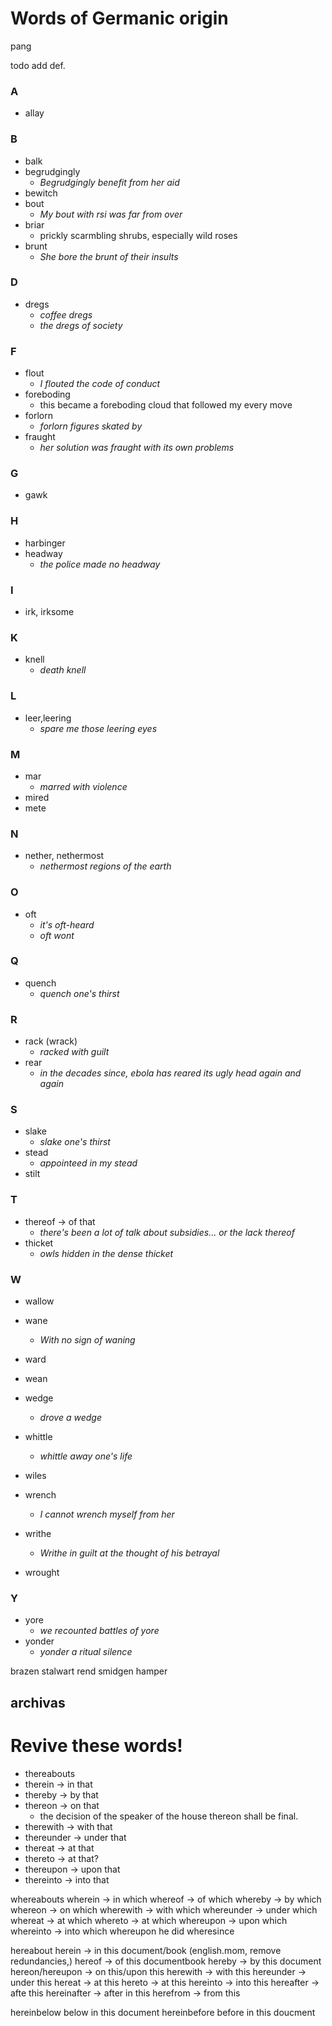 # Words of Germanic origin

pang

todo add def.

### A

- allay

### B

- balk
- begrudgingly
	- _Begrudgingly benefit from her aid_
- bewitch
- bout
	- _My bout with rsi was far from over_
- briar
	- prickly scarmbling shrubs, especially wild roses
- brunt
	- _She bore the brunt of their insults_ 

### D

- dregs
	- _coffee dregs_
	- _the dregs of society_

### F

- flout
	- _I flouted the code of conduct_
- foreboding
	- this became a foreboding cloud that followed my every move
- forlorn
	- _forlorn figures skated by_
- fraught
	- _her solution was fraught with its own problems_

### G

- gawk

### H

- harbinger
- headway
	- _the police made no headway_

### I

- irk, irksome

### K

- knell
	-  _death knell_

### L

- leer,leering
	- _spare me those leering eyes_

### M

- mar
	- _marred with violence_
- mired
-  mete

### N

-  nether, nethermost
	- _nethermost regions of the earth_

### O

- oft
	- _it's oft-heard_
	- _oft wont_

### Q

- quench
	- _quench one's thirst_

### R

- rack (wrack)
	- _racked with guilt_
- rear
	- _in the decades since, ebola has reared its ugly head again and again_

### S

- slake
	- _slake one's thirst_
- stead
	- _appointeed in my stead_
- stilt

### T

- thereof -> of that
	- _there's been a lot of talk about subsidies... or the lack thereof_
- thicket
	- _owls hidden in the dense thicket_

### W

- wallow
- wane
	- _With no sign of waning_
- ward
- wean
- wedge
	- _drove a wedge_
- whittle
	- _whittle away one's life_
- wiles
- wrench
	- _I cannot wrench myself from her_ 
- writhe
	- _Writhe in guilt at the thought of his betrayal_

- wrought

### Y

- yore
	- _we recounted battles of yore_
- yonder
	- _yonder a ritual silence_

brazen 
stalwart
rend
smidgen 
hamper



## archivas


# Revive these words!

- thereabouts 
- therein -> in that
- thereby -> by that
- thereon -> on that
    - the decision of the speaker of the house thereon shall be final.
- therewith -> with that
- thereunder -> under that
- thereat -> at that
- thereto -> at that?
- thereupon -> upon that
- thereinto -> into that

whereabouts
wherein -> in which
whereof -> of which
whereby -> by which
whereon -> on which
wherewith -> with which
whereunder -> under which
whereat -> at which
whereto -> at which
whereupon -> upon which
whereinto -> into which
whereupon he did
wheresince

hereabout
herein -> in this document/book (english.mom, remove redundancies,)
hereof -> of this documentbook
hereby -> by this document
hereon/hereupon -> on this/upon this
herewith -> with this
hereunder -> under this
hereat -> at this
hereto -> at this
hereinto -> into this
hereafter -> afte this
hereinafter -> after in this
herefrom -> from this

hereinbelow below in this document
hereinbefore before in this doucment
